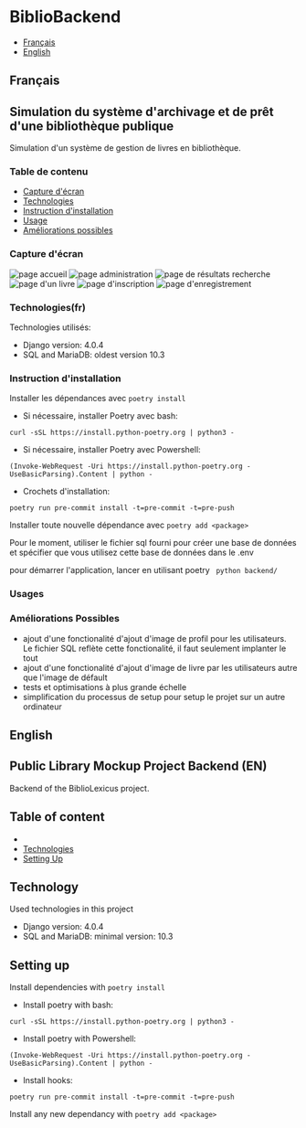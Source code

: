 # BiblioBackend

* [Français](#franais)
* [English](#english)

## Français
## Simulation du système d'archivage et de prêt d'une bibliothèque publique
Simulation d'un système de gestion de livres en bibliothèque. 
### Table de contenu

* [Capture d'écran](#capture-dcran)
* [Technologies](#technologies(fr))
* [Instruction d'installation](#instruction-dinstallation)
* [Usage](#usage)
* [Améliorations possibles](#amliorations-possibles)


### Capture d'écran
![page accueil](https://github.com/BiblioLexicus/BiblioBackend/blob/assets/assets/frontPageBiblioLexicus.png)
![page administration](https://github.com/BiblioLexicus/BiblioBackend/blob/assets/assets/AdministrationPageBiblioLexicus.png)
![page de résultats recherche](https://github.com/BiblioLexicus/BiblioBackend/blob/assets/assets/ResultsPage.png)
![page d'un livre](https://github.com/BiblioLexicus/BiblioBackend/blob/assets/assets/BookPageBiblioLexicus.png)
![page d'inscription](https://github.com/BiblioLexicus/BiblioBackend/blob/assets/assets/signupPageBiblioLexicus.png)
![page d'enregistrement](https://github.com/BiblioLexicus/BiblioBackend/blob/assets/assets/LoginPageBiblioLexicus.png)


### Technologies(fr)
Technologies utilisés:
* Django version: 4.0.4
* SQL and MariaDB: oldest version 10.3

### Instruction d'installation


Installer les dépendances avec `poetry install`
- Si nécessaire, installer Poetry avec bash: 
```
curl -sSL https://install.python-poetry.org | python3 -
```
- Si nécessaire, installer Poetry avec Powershell: 
```
(Invoke-WebRequest -Uri https://install.python-poetry.org -UseBasicParsing).Content | python -
```
- Crochets d'installation:
```
poetry run pre-commit install -t=pre-commit -t=pre-push
```

Installer toute nouvelle dépendance avec `poetry add <package>`

Pour le moment, utiliser le fichier sql fourni pour créer une base de données et spécifier que vous utilisez cette base de données dans le .env

pour démarrer l'application, lancer en utilisant poetry 
``` python backend/```

### Usages



### Améliorations Possibles

- ajout d'une fonctionalité d'ajout d'image de profil pour les utilisateurs. Le fichier SQL reflète cette fonctionalité, il faut seulement implanter le tout
- ajout d'une fonctionalité d'ajout d'image de livre par les utilisateurs autre que l'image de défault
- tests et optimisations à plus grande échelle
- simplification du processus de setup pour setup le projet sur un autre ordinateur

## English
## Public Library Mockup Project Backend (EN)
Backend of the BiblioLexicus project.

## Table of content

* []()
* [Technologies](#Technologies)
* [Setting Up](#Setting-Up)

## Technology
Used technologies in this project
* Django version: 4.0.4
* SQL and MariaDB: minimal version: 10.3

## Setting up

Install dependencies with `poetry install`
- Install poetry with bash: 
```
curl -sSL https://install.python-poetry.org | python3 -
```
- Install poetry with Powershell: 
```
(Invoke-WebRequest -Uri https://install.python-poetry.org -UseBasicParsing).Content | python -
```
- Install hooks:
```
poetry run pre-commit install -t=pre-commit -t=pre-push
```

Install any new dependancy with `poetry add <package>`
